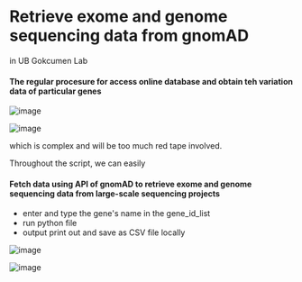 # Retrieve exome and genome sequencing data from gnomAD

in UB Gokcumen Lab

#### The regular procesure for access online database and obtain teh variation data of particular genes

![image](https://user-images.githubusercontent.com/47645487/174427964-d53e9dfb-99e3-4666-b07a-8d801ef921f8.png)

![image](https://user-images.githubusercontent.com/47645487/174428006-6285694e-5218-4fe6-b405-ae1dd200a7d9.png)


which is complex and will be too much red tape involved.


Throughout the script, we can easily

#### Fetch data using API of gnomAD to retrieve exome and genome sequencing data from large-scale sequencing projects
- enter and type the gene's name in the gene_id_list
- run python file
- output print out and save as CSV file locally


![image](https://user-images.githubusercontent.com/47645487/174428020-eaac1249-d2ad-4926-b228-bd346c45b603.png)

![image](https://user-images.githubusercontent.com/47645487/174424747-8b2fdcb7-ead7-4953-909a-412aa4161a07.png)
